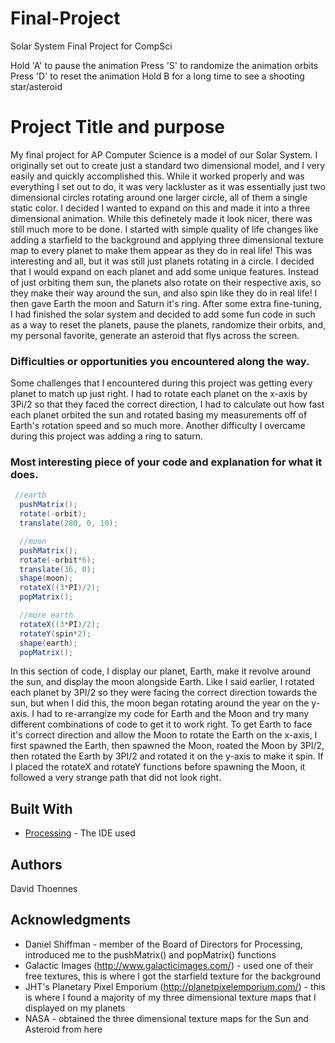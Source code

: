 # Final-Project
Solar System Final Project for CompSci

Hold 'A' to pause the animation
Press 'S' to randomize the animation orbits
Press 'D' to reset the animation
Hold B for a long time to see a shooting star/asteroid


# Project Title and purpose

My final project for AP Computer Science is a model of our Solar System. I originally set out to create just a standard two dimensional model, and I very easily and quickly accomplished this. While it worked properly and was everything I set out to do, it was very lackluster as it was essentially just two dimensional circles rotating around one larger circle, all of them a single static color. I decided I wanted to expand on this and made it into a three dimensional animation. While this definetely made it look nicer, there was still much more to be done. I started with simple quality of life changes like adding a starfield to the background and applying three dimensional texture map to every planet to make them appear as they do in real life! This was interesting and all, but it was still just planets rotating in a circle. I decided that I would expand on each planet and add some unique features. Instead of just orbiting them sun, the planets also rotate on their respective axis, so they make their way around the sun, and also spin like they do in real life! I then gave Earth the moon and Saturn it's ring. After some extra fine-tuning, I had finished the solar system and decided to add some fun code in such as a way to reset the planets, pause the planets, randomize their orbits, and, my personal favorite, generate an asteroid that flys across the screen.

### Difficulties or opportunities you encountered along the way.

Some challenges that I encountered during this project was getting every planet to match up just right. I had to rotate each planet on the x-axis by 3Pi/2 so that they faced the correct direction, I had to calculate out how fast each planet orbited the sun and rotated basing my measurements off of Earth's rotation speed and so much more. Another difficulty I overcame during this project was adding a ring to saturn. 

### Most interesting piece of your code and explanation for what it does.

```Java
 //earth
  pushMatrix();
  rotate(-orbit);
  translate(280, 0, 10);

  //moon
  pushMatrix(); 
  rotate(-orbit*6);
  translate(36, 0);  
  shape(moon);
  rotateX((3*PI)/2);
  popMatrix(); 

  //more earth
  rotateX((3*PI)/2);
  rotateY(spin*2);
  shape(earth);
  popMatrix(); 
```
In this section of code, I display our planet, Earth, make it revolve around the sun, and display the moon alongside Earth. Like I said earlier, I rotated each planet by 3PI/2 so they were facing the correct direction towards the sun, but when I did this, the moon began rotating around the year on the y-axis. I had to re-arrangize my code for Earth and the Moon and try many different combinations of code to get it to work right. To get Earth to face it's correct direction and allow the Moon to rotate the Earth on the x-axis, I first spawned the Earth, then spawned the Moon, roated the Moon by 3PI/2, then rotated the Earth by 3PI/2 and rotated it on the y-axis to make it spin. If I placed the rotateX and rotateY functions before spawning the Moon, it followed a very strange path that did not look right.

## Built With

* [Processing](https://processing.org/) - The IDE used

## Authors

David Thoennes

## Acknowledgments

* Daniel Shiffman - member of the Board of Directors for Processing, introduced me to the pushMatrix() and popMatrix() functions
* Galactic Images (http://www.galacticimages.com/) - used one of their free textures, this is where I got the starfield texture for the background
* JHT's Planetary Pixel Emporium (http://planetpixelemporium.com/) - this is where I found a majority of my three dimensional texture maps that I displayed on my planets
* NASA - obtained the three dimensional texture maps for the Sun and Asteroid from here
